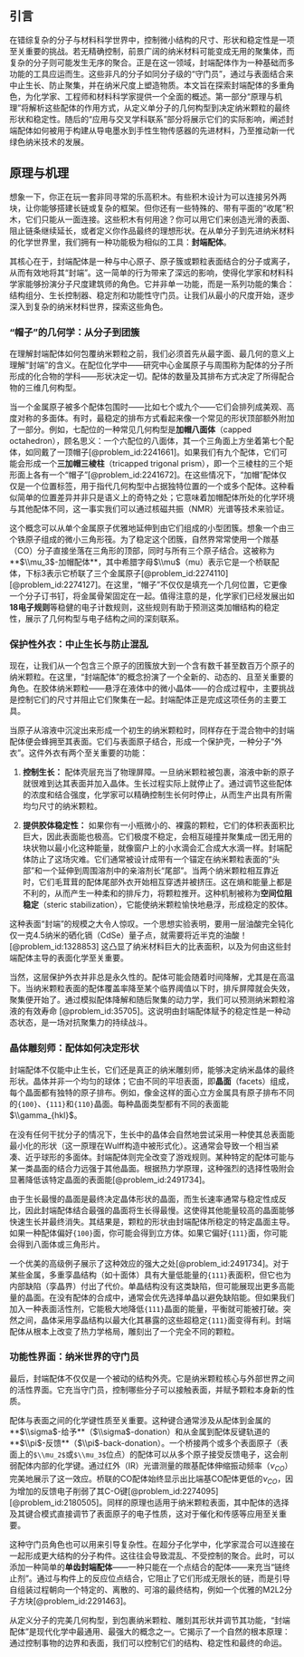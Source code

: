 ## 引言
在错综复杂的分子与材料科学世界中，控制微小结构的尺寸、形状和稳定性是一项至关重要的挑战。若无精确控制，前景广阔的纳米材料可能变成无用的聚集体，而复杂的分子则可能发生无序的聚合。正是在这一领域，封端配体作为一种基础而多功能的工具应运而生。这些非凡的分子如同分子级的“守门员”，通过与表面结合来中止生长、防止聚集，并在纳米尺度上塑造物质。本文旨在探索封端配体的多重角色，为化学家、工程师和材料科学家提供一个全面的概述。第一部分“原理与机理”将解析这些配体的作用方式，从定义单分子的几何构型到决定纳米颗粒的最终形状和稳定性。随后的“应用与交叉学科联系”部分将展示它们的实际影响，阐述封端配体如何被用于构建从导电墨水到手性生物传感器的先进材料，乃至推动新一代绿色纳米技术的发展。

## 原理与机理

想象一下，你正在玩一套非同寻常的乐高积木。有些积木设计为可以连接另外两块，让你能够搭建长链或复杂的框架。但你还有一些特殊的、带有平面的“收尾”积木，它们只能从一面连接。这些积木有何用途？你可以用它们来创造光滑的表面、阻止链条继续延长，或者定义你作品最终的理想形状。在从单分子到先进纳米材料的化学世界里，我们拥有一种功能极为相似的工具：**封端配体**。

其核心在于，封端配体是一种与中心原子、原子簇或颗粒表面结合的分子或离子，从而有效地将其“封端”。这一简单的行为带来了深远的影响，使得化学家和材料科学家能够扮演分子尺度建筑师的角色。它并非单一功能，而是一系列功能的集合：结构组分、生长控制器、稳定剂和功能性守门员。让我们从最小的尺度开始，逐步深入到复杂的纳米材料世界，探索这些角色。

### “帽子”的几何学：从分子到团簇

在理解封端配体如何包覆纳米颗粒之前，我们必须首先从最字面、最几何的意义上理解“封端”的含义。在配位化学中——研究中心金属原子与周围称为配体的分子所形成的化合物的学科——形状决定一切。配体的数量及其排布方式决定了所得配合物的三维几何构型。

当一个金属原子被多个配体包围时——比如七个或九个——它们会排列成美观、高度对称的多面体。有时，最稳定的排布方式看起来像一个常见的形状顶部额外附加了一部分。例如，七配位的一种常见几何构型是**加帽八面体**（capped octahedron），顾名思义：一个六配位的八面体，其一个三角面上方坐着第七个配体，如同戴了一顶帽子[@problem_id:2241661]。如果我们有九个配体，它们可能会形成一个**三加帽三棱柱**（tricapped trigonal prism），即一个三棱柱的三个矩形面上各有一个“帽子”[@problem_id:2241672]。在这些情况下，“加帽”配体仅仅是一个位置标签，用于指代几何构型中占据独特位置的一个或多个配体。这种看似简单的位置差异并非只是语义上的奇特之处；它意味着加帽配体所处的化学环境与其他配体不同，这一事实我们可以通过核磁共振（NMR）光谱等技术来验证。

这个概念可以从单个金属原子优雅地延伸到由它们组成的小型团簇。想象一个由三个铁原子组成的微小三角形筏。为了稳定这个团簇，自然界常常使用一个羰基（CO）分子直接坐落在三角形的顶部，同时与所有三个原子结合。这被称为**$\\mu_3$-加帽配体**，其中希腊字母$\\mu$（mu）表示它是一个桥联配体，下标3表示它桥联了三个金属原子[@problem_id:2274110] [@problem_id:2274127]。在这里，“帽子”不仅仅是填充一个几何位置，它更像一个分子订书钉，将金属骨架固定在一起。值得注意的是，化学家们已经发展出如**18电子规则**等稳健的电子计数规则，这些规则有助于预测这类加帽结构的稳定性，展示了几何构型与电子结构之间的深刻联系。

### 保护性外衣：中止生长与防止混乱

现在，让我们从一个包含三个原子的团簇放大到一个含有数千甚至数百万个原子的纳米颗粒。在这里，“封端配体”的概念扮演了一个全新的、动态的、且至关重要的角色。在胶体纳米颗粒——悬浮在液体中的微小晶体——的合成过程中，主要挑战是控制它们的尺寸并阻止它们聚集在一起。封端配体正是完成这项任务的主要工具。

当原子从溶液中沉淀出来形成一个初生的纳米颗粒时，同样存在于混合物中的封端配体便会蜂拥至其表面。它们与表面原子结合，形成一个保护壳，一种分子“外衣”。这件外衣有两个至关重要的功能：

1.  **控制生长：** 配体壳层充当了物理屏障。一旦纳米颗粒被包裹，溶液中新的原子就很难到达其表面并加入晶体。生长过程实际上就停止了。通过调节这些配体的浓度和结合强度，化学家可以精确控制生长何时停止，从而生产出具有所需均匀尺寸的纳米颗粒。

2.  **提供胶体稳定性：** 如果你有一小瓶微小的、裸露的颗粒，它们的体积表面积比巨大，因此表面能也极高。它们极度不稳定，会相互碰撞并聚集成一团无用的块状物以最小化这种能量，就像窗户上的小水滴会汇合成大水滴一样。封端配体防止了这场灾难。它们通常被设计成带有一个锚定在纳米颗粒表面的“头部”和一个延伸到周围溶剂中的亲溶剂长“尾部”。当两个纳米颗粒相互靠近时，它们毛茸茸的配体尾部外衣开始相互穿透并被挤压。这在熵和能量上都是不利的，从而产生一种柔和的排斥力，将颗粒推开。这种机制被称为**空间位阻稳定**（steric stabilization），它能使纳米颗粒愉快地悬浮，形成稳定的胶体。

这种表面“封端”的规模之大令人惊叹。一个思想实验表明，要用一层油酸完全钝化仅一克4.5纳米的硒化镉（CdSe）量子点，就需要将近半克的油酸！[@problem_id:1328853] 这凸显了纳米材料巨大的比表面积，以及为何由这些封端配体主导的表面化学至关重要。

当然，这层保护外衣并非总是永久性的。配体可能会随着时间降解，尤其是在高温下。当纳米颗粒表面的配体覆盖率降至某个临界阈值以下时，排斥屏障就会失效，聚集便开始了。通过模拟配体降解和随后聚集的动力学，我们可以预测纳米颗粒溶液的有效寿命 [@problem_id:35705]。这说明由封端配体赋予的稳定性是一种动态状态，是一场对抗聚集力的持续战斗。

### 晶体雕刻师：配体如何决定形状

封端配体不仅能中止生长，它们还是真正的纳米雕刻师，能够决定纳米晶体的最终形状。晶体并非一个均匀的球体；它由不同的平坦表面，即**晶面**（facets）组成，每个晶面都有独特的原子排布。例如，像金这样的面心立方金属具有原子排布不同的`{100}`、`{111}`和`{110}`晶面。每种晶面类型都有不同的表面能 $\\gamma_{hkl}$。

在没有任何干扰分子的情况下，生长中的晶体会自然地尝试采用一种使其总表面能最小化的形状（这一原理在Wulff构造中被形式化）。这通常会导致一个相当紧凑、近乎球形的多面体。封端配体则完全改变了游戏规则。某种特定的配体可能与某一类晶面的结合力远强于其他晶面。根据热力学原理，这种强烈的选择性吸附会显著降低该特定晶面的表面能[@problem_id:2491734]。

由于生长最慢的晶面是最终决定晶体形状的晶面，而生长速率通常与稳定性成反比，因此封端配体结合最强的晶面将生长得最慢。这使得其他能量较高的晶面能够快速生长并最终消失。其结果是，颗粒的形状由封端配体所稳定的特定晶面主导。如果一种配体偏好`{100}`面，你可能会得到立方体。如果它偏好`{111}`面，你可能会得到八面体或三角形片。

一个优美的高级例子展示了这种效应的强大之处[@problem_id:2491734]。对于某些金属，多重孪晶结构（如十面体）具有大量低能量的`{111}`表面积，但它也为内部缺陷（孪晶界）付出了代价。单晶结构没有这类缺陷，但可能展现出更多高能量的晶面。在没有配体的合成中，通常会优先选择单晶以避免缺陷能。但如果我们加入一种表面活性剂，它能极大地降低`{111}`晶面的能量，平衡就可能被打破。突然之间，晶体采用孪晶结构以最大化其暴露的这些超稳定`{111}`面变得有利。封端配体从根本上改变了热力学格局，雕刻出了一个完全不同的颗粒。

### 功能性界面：纳米世界的守门员

最后，封端配体不仅仅是一个被动的结构外壳。它是纳米颗粒核心与外部世界之间的活性界面。它充当守门员，控制哪些分子可以接触表面，并赋予颗粒本身新的性质。

配体与表面之间的化学键性质至关重要。这种键合通常涉及从配体到金属的**$\\sigma$-给予**（$\\sigma$-donation）和从金属到配体反键轨道的**$\\pi$-反馈**（$\\pi$-back-donation）。一个桥接两个或多个表面原子（表面上的`$\\mu_2$`或`$\\mu_3$`位点）的配体可以从多个原子接受反馈电子，这会削弱配体内部的化学键。通过红外（IR）光谱测量的羰基配体伸缩振动频率（$\nu_{CO}$）完美地展示了这一效应。桥联的CO配体始终显示出比端基CO配体更低的$\nu_{CO}$，因为增加的反馈电子削弱了其C-O键[@problem_id:2274095] [@problem_id:2180505]。同样的原理也适用于纳米颗粒表面，其中配体的选择及其键合模式直接调节了表面原子的电子性质，这对于催化和传感等应用至关重要。

这种守门员角色也可以用来引导复杂性。在超分子化学中，化学家混合可以连接在一起形成更大结构的分子构件。这往往会导致混乱、不受控制的聚合。此时，可以添加一种简单的**单齿封端配体**——一种只能在一个点结合的配体——来充当“链终止剂”。通过与构件上的反应位点结合，它阻止了它们形成无限长的链，而是引导自组装过程朝向一个特定的、离散的、可溶的最终结构，例如一个优雅的M2L2分子方块[@problem_id:2291463]。

从定义分子的完美几何构型，到包裹纳米颗粒、雕刻其形状并调节其功能，“封端配体”是现代化学中最通用、最强大的概念之一。它揭示了一个自然的根本原理：通过控制事物的边界和表面，我们可以控制它们的结构、稳定性和最终的命运。

